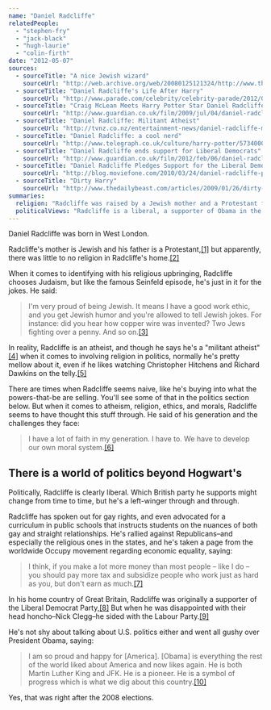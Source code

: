 ```yaml
---
name: "Daniel Radcliffe"
relatedPeople:
  - "stephen-fry"
  - "jack-black"
  - "hugh-laurie"
  - "colin-firth"
date: "2012-05-07"
sources:
  - sourceTitle: "A nice Jewish wizard"
    sourceUrl: "http://web.archive.org/web/20080125121324/http://www.thejc.com/home.aspx?AId=47922&ATypeId=1&search=true2&srchstr=PATRICIA+JACOBSON&srchtxt=1&srchhead=1&srchauthor=1&srchsandp=1&scsrch=0"
  - sourceTitle: "Daniel Radcliffe's Life After Harry"
    sourceUrl: "http://www.parade.com/celebrity/celebrity-parade/2012/01/life-after-harry.html"
  - sourceTitle: "Craig McLean Meets Harry Potter Star Daniel Radcliffe"
    sourceUrl: "http://www.guardian.co.uk/film/2009/jul/04/daniel-radcliffe-harry-potter-jk-rowling"
  - sourceTitle: "Daniel Radcliffe: Militant Atheist"
    sourceUrl: "http://tvnz.co.nz/entertainment-news/daniel-radcliffe-militant-atheist-4717220"
  - sourceTitle: "Daniel Radcliffe: a cool nerd"
    sourceUrl: "http://www.telegraph.co.uk/culture/harry-potter/5734000/Daniel-Radcliffe-a-cool-nerd.html"
  - sourceTitle: "Daniel Radcliffe ends support for Liberal Democrats"
    sourceUrl: "http://www.guardian.co.uk/film/2012/feb/06/daniel-radcliffe-ends-lib-dem-support"
  - sourceTitle: "Daniel Radcliffe Pledges Support for the Liberal Democrats"
    sourceUrl: "http://blog.moviefone.com/2010/03/24/daniel-radcliffe-pledges-support-for-the-liberal-democrats/"
  - sourceTitle: "Dirty Harry"
    sourceUrl: "http://www.thedailybeast.com/articles/2009/01/26/dirty-harry.html"
summaries:
  religion: "Radcliffe was raised by a Jewish mother and a Protestant father, but he now considers himself a \"militant atheist.\""
  politicalViews: "Radcliffe is a liberal, a supporter of Obama in the U.S. and of Labour in the U.K."
---
```


Daniel Radcliffe was born in West London.

Radcliffe's mother is Jewish and his father is a Protestant,<a class="source-citation" href="#http%3A%2F%2Fweb.archive.org%2Fweb%2F20080125121324%2Fhttp%3A%2F%2Fwww.thejc.com%2Fhome.aspx%3FAId%3D47922%26ATypeId%3D1%26search%3Dtrue2%26srchstr%3DPATRICIA%2BJACOBSON%26srchtxt%3D1%26srchhead%3D1%26srchauthor%3D1%26srchsandp%3D1%26scsrch%3D0" title="A nice Jewish wizard">[1]</a> but apparently, there was little to no religion in Radcliffe's home.<a class="source-citation" href="#http%3A%2F%2Fwww.parade.com%2Fcelebrity%2Fcelebrity-parade%2F2012%2F01%2Flife-after-harry.html" title="Daniel Radcliffe&apos;s Life After Harry">[2]</a>

When it comes to identifying with his religious upbringing, Radcliffe chooses Judaism, but like the famous Seinfeld episode, he's just in it for the jokes. He said:

>I'm very proud of being Jewish. It means I have a good work ethic, and you get Jewish humor and you're allowed to tell Jewish jokes. For instance: did you hear how copper wire was invented? Two Jews fighting over a penny. And so on.<a class="source-citation" href="#http%3A%2F%2Fwww.guardian.co.uk%2Ffilm%2F2009%2Fjul%2F04%2Fdaniel-radcliffe-harry-potter-jk-rowling" title="Craig McLean Meets Harry Potter Star Daniel Radcliffe">[3]</a>

In reality, Radcliffe is an atheist, and though he says he's a "militant atheist"<a class="source-citation" href="#http%3A%2F%2Ftvnz.co.nz%2Fentertainment-news%2Fdaniel-radcliffe-militant-atheist-4717220" title="Daniel Radcliffe: Militant Atheist">[4]</a> when it comes to involving religion in politics, normally he's pretty mellow about it, even if he likes watching Christopher Hitchens and Richard Dawkins on the telly.<a class="source-citation" href="#http%3A%2F%2Fwww.telegraph.co.uk%2Fculture%2Fharry-potter%2F5734000%2FDaniel-Radcliffe-a-cool-nerd.html" title="Daniel Radcliffe: a cool nerd">[5]</a>

There are times when Radcliffe seems naive, like he's buying into what the powers-that-be are selling. You'll see some of that in the politics section below. But when it comes to atheism, religion, ethics, and morals, Radcliffe seems to have thought this stuff through. He said of his generation and the challenges they face:

>I have a lot of faith in my generation. I have to. We have to develop our own moral system.<a class="source-citation" href="#http%3A%2F%2Fwww.guardian.co.uk%2Ffilm%2F2009%2Fjul%2F04%2Fdaniel-radcliffe-harry-potter-jk-rowling" title="Craig McLean Meets Harry Potter Star Daniel Radcliffe">[6]</a>

## There is a world of politics beyond Hogwart's

Politically, Radcliffe is clearly liberal. Which British party he supports might change from time to time, but he's a left-winger through and through.

Radcliffe has spoken out for gay rights, and even advocated for a curriculum in public schools that instructs students on the nuances of both gay and straight relationships. He's rallied against Republicans–and especially the religious ones in the states, and he's taken a page from the worldwide Occupy movement regarding economic equality, saying:

>I think, if you make a lot more money than most people – like I do – you should pay more tax and subsidize people who work just as hard as you, but don't earn as much.<a class="source-citation" href="#http%3A%2F%2Fwww.guardian.co.uk%2Ffilm%2F2012%2Ffeb%2F06%2Fdaniel-radcliffe-ends-lib-dem-support" title="Daniel Radcliffe ends support for Liberal Democrats">[7]</a>

In his home country of Great Britain, Radcliffe was originally a supporter of the Liberal Democrat Party,<a class="source-citation" href="#http%3A%2F%2Fblog.moviefone.com%2F2010%2F03%2F24%2Fdaniel-radcliffe-pledges-support-for-the-liberal-democrats%2F" title="Daniel Radcliffe Pledges Support for the Liberal Democrats">[8]</a> But when he was disappointed with their head honcho–Nick Clegg–he sided with the Labour Party.<a class="source-citation" href="#http%3A%2F%2Fwww.guardian.co.uk%2Ffilm%2F2012%2Ffeb%2F06%2Fdaniel-radcliffe-ends-lib-dem-support" title="Daniel Radcliffe ends support for Liberal Democrats">[9]</a>

He's not shy about talking about U.S. politics either and went all gushy over President Obama, saying:

>I am so proud and happy for [America]. [Obama] is everything the rest of the world liked about America and now likes again. He is both Martin Luther King and JFK. He is a pioneer. He is a symbol of progress which is what we dig about this country.<a class="source-citation" href="#http%3A%2F%2Fwww.thedailybeast.com%2Farticles%2F2009%2F01%2F26%2Fdirty-harry.html" title="Dirty Harry">[10]</a>

Yes, that was right after the 2008 elections.